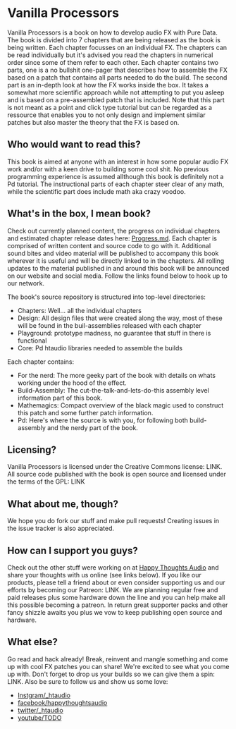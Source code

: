 # Vanilla Processors

Vanilla Processors is a book on how to develop audio FX with Pure Data. The book is divided into 7 chapters that are being released as the book is being written. Each chapter focusses on an individual FX. The chapters can be read individually but it's advised you read the chapters in numerical order since some of them refer to each other. Each chapter contains two parts, one is a no bullshit one-pager that describes how to assemble the FX based on a patch that contains all parts needed to do the build. The second part is an in-depth look at how the FX works inside the box. It takes a somewhat more scientific approach while not attempting to put you asleep and is based on a pre-assembled patch that is included. Note that this part is not meant as a point and click type tutorial but can be regarded as a ressource that enables you to not only design and implement similar patches but also master the theory that the FX is based on.

## Who would want to read this?
This book is aimed at anyone with an interest in how some popular audio FX work and/or with a keen drive to building some cool shit. No previous programming experience is assumed allthough this book is definitely not a Pd tutorial. The instructional parts of each chapter steer clear of any math, while the scientific part does include math aka crazy voodoo.

## What's in the box, I mean book?
Check out currently planned content, the progress on individual chapters and estimated chapter release dates here: [Progress.md](Progress.md). Each chapter is comprised of written content and source code to go with it. Additional sound bites and video material will be published to accompany this book wherever it is useful and will be directly linked to in the chapters. All rolling updates to the material published in and around this book will be announced on our website and social media. Follow the links found below to hook up to our network.

The book's source repository is structured into top-level directories:
* Chapters: Well... all the individual chapters
* Design: All design files that were created along the way, most of these will be found in the buil-assemblies released with each chapter
* Playground: prototype madness, no guarantee that stuff in there is functional
* Core: Pd htaudio libraries needed to assemble the builds

Each chapter contains:
* For the nerd: The more geeky part of the book with details on whats working under the hood of the effect.
* Build-Assembly: The cut-the-talk-and-lets-do-this assembly level information part of this book.
* Mathemagics: Compact overview of the black magic used to construct this patch and some further patch information.
* Pd: Here's where the source is with you, for following both build-assembly and the nerdy part of the book.

## Licensing?
Vanilla Processors is licensed under the Creative Commons license: LINK. All source code published with the book is open source and licensed under the terms of the GPL: LINK

## What about me, though?
We hope you do fork our stuff and make pull requests! Creating issues in the issue tracker is also appreciated.

## How can I support you guys?
Check out the other stuff were working on at [Happy Thoughts Audio](https://www.htaudio.de/) and share your thoughts with us online (see links below). If you like our products, please tell a friend about or even consider supporting us and our efforts by becoming our Patreon: LINK. We are planning regular free and paid releases plus some hardware down the line and you can help make all this possible becoming a patreon. In return great supporter packs and other fancy shizzle awaits you plus we vow to keep publishing open source and hardware.

## What else?
Go read and hack already! Break, reinvent and mangle something and come up with cool FX patches you can share! We're excited to see what you come up with. Don't forget to drop us your builds so we can give them a spin: LINK. Also be sure to follow us and show us some love: 
* [Instgram/_htaudio](https://www.instagram.com/_htaudio/)
* [facebook/happythoughtsaudio](https://www.facebook.com/happythoughtsaudio)
* [twitter/_htaudio](https://twitter.com/_htaudio)
* [youtube/TODO]()
